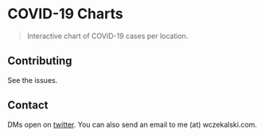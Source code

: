 # COVID-19 Charts

> Interactive chart of COVID-19 cases per location.

## Contributing

See the issues.

## Contact

DMs open on [twitter](https://twitter.com/wokalski). You can also send an email to me (at) wczekalski.com.
